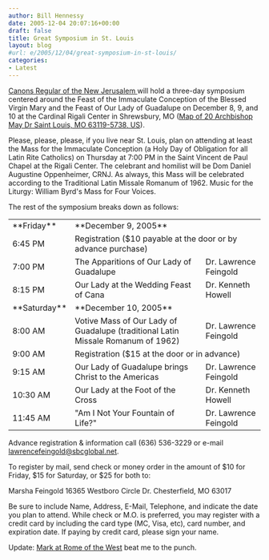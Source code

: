 ```yaml
---
author: Bill Hennessy
date: 2005-12-04 20:07:16+00:00
draft: false
title: Great Symposium in St. Louis
layout: blog
#url: e/2005/12/04/great-symposium-in-st-louis/
categories:
- Latest
---
```


[Canons Regular of the New Jerusalem ](https://www.canonsregular.com/)will hold a three-day symposium centered around the Feast of the Immaculate Conception of the Blessed Virgin Mary and the Feast of Our Lady of Guadalupe on December 8, 9, and 10 at the Cardinal Rigali Center in Shrewsbury, MO ([Map of 20 Archbishop May Dr Saint Louis, MO 63119-5738, US](https://www.mapquest.com/maps/map.adp?address=20%20Archbishop%20May%20Dr&city=Saint%20Louis&state=MO&zipcode=63119%2d5738&country=US&title=20%20Archbishop%20May%20Dr%20Saint%20Louis%2c%20MO%2063119%2d5738%2c%20US&cid=lfmaplink2)).

Please, please, please, if you live near St. Louis, plan on attending at least the Mass for the Immaculate Conception (a Holy Day of Obligation for all Latin Rite Catholics) on Thursday at 7:00 PM in the Saint Vincent de Paul Chapel at the Rigali Center.  The celebrant and homilist will be Dom Daniel Augustine Oppenheimer, CRNJ.  As always, this Mass will be celebrated according to the Traditional Latin Missale Romanum of 1962.  Music for the Liturgy:  William Byrd's Mass for Four Voices.

The rest of the symposium breaks down as follows:

<table >
<tr >

<td >**Friday**
</td>
<td colspan="2" >**December 9, 2005**
</td>
</tr>
<tr >

<td >6:45 PM
</td>
<td colspan="2" >Registration ($10 payable at the door or by advance purchase)
</td>
</tr>
<tr >

<td >7:00 PM
</td>
<td >The Apparitions of Our Lady of Guadalupe
</td>
<td >Dr. Lawrence Feingold
</td>
</tr>
<tr >

<td >8:15  PM
</td>
<td >Our Lady at the Wedding Feast of Cana
</td>
<td >Dr. Kenneth Howell
</td>
</tr>
<tr >

<td >**Saturday**
</td>
<td colspan="2" >**December 10, 2005**
</td>
</tr>
<tr >

<td >8:00 AM
</td>
<td >Votive Mass of Our Lady of Guadalupe (traditional Latin Missale Romanum of 1962)
</td>
<td >Dr. Lawrence Feingold
</td>
</tr>
<tr >

<td >9:00 AM
</td>
<td colspan="2" >Registration ($15 at the door or in advance)
</td>
</tr><tr >

<td >9:15 AM
</td>
<td >Our Lady of Guadalupe brings Christ to the Americas
</td>
<td >Dr. Lawrence Feingold
</td>
</tr>
<tr >

<td >10:30 AM
</td>
<td >Our Lady at the Foot of the Cross
</td>
<td >Dr. Kenneth Howell
</td>
</tr>
<tr >

<td >11:45 AM
</td>
<td >"Am I Not Your Fountain of Life?"
</td>
<td >Dr. Lawrence Feingold
</td>
</tr>
</table>

Advance registration & information call (636) 536-3229 or e-mail [lawrencefeingold@sbcglobal.net](mailto:lawrencefeingold@sbcglobal.net).

To register by mail, send check or money order in the amount of $10 for Friday, $15 for Saturday, or $25 for both to:

Marsha Feingold
16365 Westboro Circle Dr.
Chesterfield, MO 63017

Be sure to include Name, Address, E-Mail, Telephone, and indicate the date you plan to attend.  While check or M.O. is preferred, you may register with a credit card by including the card type (MC, Visa, etc),  card number, and expiration date.  If paying by credit card, please sign your name.

Update:  [Mark at Rome of the West](https://saint-louis.blogspot.com/2005/11/canons-regular-of-new-jerusalem-to.html) beat me to the punch. 
